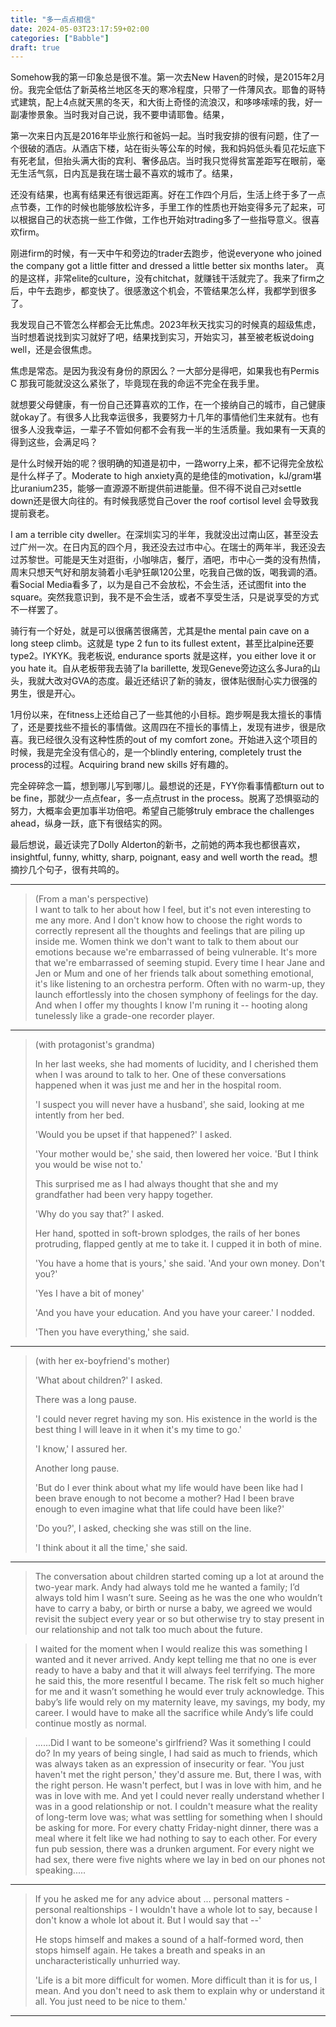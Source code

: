 ```yaml
---
title: "多一点点相信"
date: 2024-05-03T23:17:59+02:00
categories: ["Babble"]
draft: true
---
```


Somehow我的第一印象总是很不准。第一次去New Haven的时候，是2015年2月份。我完全低估了新英格兰地区冬天的寒冷程度，只带了一件薄风衣。耶鲁的哥特式建筑，配上4点就天黑的冬天，和大街上奇怪的流浪汉，和哆哆嗦嗦的我，好一副凄惨景象。当时我对自己说，我不要申请耶鲁。结果，

第一次来日内瓦是2016年毕业旅行和爸妈一起。当时我安排的很有问题，住了一个很破的酒店。从酒店下楼，站在街头等公车的时候，我和妈妈低头看见花坛底下有死老鼠，但抬头满大街的宾利、奢侈品店。当时我只觉得贫富差距写在眼前，毫无生活气氛，日内瓦是我在瑞士最不喜欢的城市了。结果，

还没有结果，也离有结果还有很远距离。好在工作四个月后，生活上终于多了一点点节奏，工作的时候也能够放松许多，手里工作的性质也开始变得多元了起来，可以根据自己的状态挑一些工作做，工作也开始对trading多了一些指导意义。很喜欢firm。

刚进firm的时候，有一天中午和旁边的trader去跑步，他说everyone who joined the company got a little fitter and dressed a little better six months later。 真的是这样，非常elite的culture，没有chitchat，就赚钱干活就完了。我来了firm之后，中午去跑步，都变快了。很感激这个机会，不管结果怎么样，我都学到很多了。

我发现自己不管怎么样都会无比焦虑。2023年秋天找实习的时候真的超级焦虑，当时想着说找到实习就好了吧，结果找到实习，开始实习，甚至被老板说doing well，还是会很焦虑。

焦虑是常态。是因为我没有身份的原因么？一大部分是得吧，如果我也有Permis C 那我可能就没这么紧张了，毕竟现在我的命运不完全在我手里。

就想要父母健康，有一份自己还算喜欢的工作，在一个接纳自己的城市，自己健康就okay了。有很多人比我幸运很多，我要努力十几年的事情他们生来就有。也有很多人没我幸运，一辈子不管如何都不会有我一半的生活质量。我如果有一天真的得到这些，会满足吗？

是什么时候开始的呢？很明确的知道是初中，一路worry上来，都不记得完全放松是什么样子了。Moderate to high anxiety真的是绝佳的motivation，kJ/gram堪比uranium235，能够一直源源不断提供前进能量。但不得不说自己对settle down还是很大向往的。有时候我感觉自己over the roof cortisol level 会导致我提前衰老。

I am a terrible city dweller。在深圳实习的半年，我就没出过南山区，甚至没去过广州一次。在日内瓦的四个月，我还没去过市中心。在瑞士的两年半，我还没去过苏黎世。可能是天生对逛街，小咖啡店，餐厅，酒吧，市中心一类的没有热情，周末只想天气好和朋友骑着小毛驴狂飙120公里，吃我自己做的饭，喝我调的酒。看Social Media看多了，以为是自己不会放松，不会生活，还试图fit into the square。突然我意识到，我不是不会生活，或者不享受生活，只是说享受的方式不一样罢了。

骑行有一个好处，就是可以很痛苦很痛苦，尤其是the mental pain cave on a long steep climb。这就是 type 2 fun to its fullest extent，甚至比alpine还要type2。IYKYK。我老板说, endurance sports 就是这样，you either love it or you hate it。自从老板带我去骑了la barillette, 发现Geneve旁边这么多Jura的山头，我就大改对GVA的态度。最近还结识了新的骑友，很体贴很耐心实力很强的男生，很是开心。

1月份以来，在fitness上还给自己了一些其他的小目标。跑步啊是我太擅长的事情了，还是要找些不擅长的事情做。这周四在不擅长的事情上，发现有进步，很是欣喜。我已经很久没有这种性质的out of my comfort zone。开始进入这个项目的时候，我是完全没有信心的，是一个blindly entering, completely trust the process的过程。Acquiring brand new skills 好有趣的。


完全碎碎念一篇，想到哪儿写到哪儿。最想说的还是，FYY你看事情都turn out to be fine，那就少一点点fear，多一点点trust in the process。脱离了恐惧驱动的努力，大概率会更加事半功倍吧。希望自己能够truly embrace the challenges ahead，纵身一跃，底下有很结实的网。

最后想说，最近读完了Dolly Alderton的新书，之前她的两本我也都很喜欢，insightful, funny, whitty, sharp, poignant, easy and well worth the read。想摘抄几个句子，很有共鸣的。

-----------------------------------------------------------------

> (From a man's perspective)   
> I want to talk to her about how I feel, but it's not even interesting to me any more. And I don't know how to choose the right words to correctly represent all the thoughts and feelings that are piling up inside me. Women think we don't want to talk to them about our emotions because we're embarrassed of being vulnerable. It's more that we're embarrassed of seeming stupid. Every time I hear Jane and Jen or Mum and one of her friends talk about something emotional, it's like listening to an orchestra perform. Often with no warm-up, they launch effortlessly into the chosen symphony of feelings for the day. And when I offer my thoughts I know I'm runing it -- hooting along tunelessly like a grade-one recorder player. 

-----------------------------------------------------------------

> (with protagonist's grandma)
> 
> In her last weeks, she had moments of lucidity, and I cherished them when I was around to talk to her. One of these conversations happened when it was just me and her in the hospital room.   
> 
> 'I suspect you will never have a husband', she said, looking at me intently from her bed.   
> 
> 'Would you be upset if that happened?' I asked.   
> 
> 'Your mother would be,' she said, then lowered her voice. 'But I think you would be wise not to.' 
> 
> This surprised me as I had always thought that she and my grandfather had been very happy together.   
> 
> 'Why do you say that?' I asked.   
> 
> Her hand, spotted in soft-brown splodges, the rails of her bones protruding, flapped gently at me to take it. I cupped it in both of mine.   
> 
> 'You have a home that is yours,' she said. 'And your own money. Don't you?'     
> 
> 'Yes I have a bit of money'   
> 
> 'And you have your education. And you have your career.' I nodded.
> 
> 'Then you have everything,' she said.   

-----------------------------------------------------------------

> (with her ex-boyfriend's mother)   
> 
> 'What about children?' I asked.     
> 
> There was a long pause.      
> 
> 'I could never regret having my son. His existence in the world is the best thing I will leave in it when it's my time to go.' 
>     
> 'I know,' I assured her.         
> 
> Another long pause.       
> 
> 'But do I ever think about what my life would have been like had I been brave enough to not become a mother? Had I been brave enough to even imagine what that life could have been like?'      
> 
> 'Do you?', I asked, checking she was still on the line.       
> 
> 'I think about it all the time,' she said.     

-----------------------------------------------------------------


> The conversation about children started coming up a lot at around the two-year mark. Andy had always told me he wanted a family; I’d always told him I wasn’t sure. Seeing as he was the one who wouldn’t have to  carry a baby, or birth or nurse a baby, we agreed we would revisit the subject every year or so but otherwise try to stay present in our relationship and not talk too much about the future. 

> I waited for the moment when I would realize this was something I wanted and it never arrived. Andy kept telling me that no one is ever ready to have a baby and that it will always feel terrifying. The more he said this, the more resentful I became. The risk felt so much higher for me and it wasn’t something he would ever truly acknowledge. This baby’s life would rely on my maternity leave, my savings, my body, my career. I would have to make all the sacrifice while Andy’s life could continue mostly as normal. 


> ......Did I want to be someone's girlfriend? Was it something I could do? In my years of being single, I had said as much to friends, which was always taken as an expression of insecurity or fear. 'You just haven't met the right person,' they'd assure me. But, there I was, with the right person. He wasn't perfect, but I was in love with him, and he was in love with me. And yet I could never really understand whether I was in a good relationship or not. I couldn't measure what the reality of long-term love was; what was settling for something when I should be asking for more. For every chatty Friday-night dinner, there was a meal where it felt like we had nothing to say to each other. For every fun pub session, there was a drunken argument. For every night we had sex, there were five nights where we lay in bed on our phones not speaking.....

-----------------------------------------------------------------

> If you he asked me for any advice about ... personal matters - personal realtionships - I wouldn't have a whole lot to say, because I don't know a whole lot about it. But I would say that --'
>
> He stops himself and makes a sound of a half-formed word, then stops himself again. He takes a breath and speaks in an uncharacteristically unhurried way. 
>
> 'Life is a bit more difficult for women. More difficult than it is for us, I mean. And you don't need to ask them to explain why or understand it all. You just need to be nice to them.' 

-----------------------------------------------------------------

